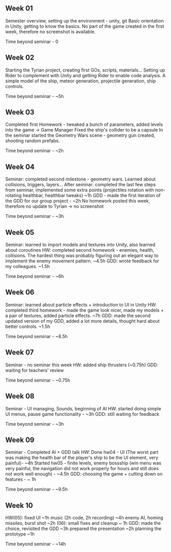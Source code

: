 ## Week 01
Semester overview, setting up the environment - unity, git
Basic orientation in Unity, getting to know the basics.
No part of the game created in the first week, therefore no screenshot is available.

Time beyond seminar - 0

## Week 02
Starting the Tyrian project, creating first GOs, scripts, materials...
Setting up Rider to complement with Unity and getting Rider to enable code analysis.
A simple model of the ship, meteor generation, projectile generation, ship controls.

Time beyond seminar - ~5h

## Week 03
Completed first Homework - tweaked a bunch of parameters, added levels into the game -> Game Manager
Fixed the ship's collider to be a capsule
In the seminar started the Geometry Wars scene - geometry gun created, shooting random prefabs.

Time beyond seminar - ~2h

## Week 04
Seminar: completed second milestone - geometry wars. Learned about collisions, triggers, layers...
After seminar: completed the last few steps from seminar, implemented some extra points (projectiles rotation with non-rotating healthbar, healthbar tweaks) ~1h
GDD - made the first iteration of the GDD for our group project - ~2h
No homework posted this week, therefore no update to Tyrian -> no screenshot

Time beyond seminar - ~3h

## Week 05
Seminar: learned to import models and textures into Unity, also learned about coroutines
HW: completed second homework - enemies, health, collisions. The hardest thing was probably figuring out an elegant way to implement the enemy movement pattern. ~4.5h
GDD: wrote feedback for my colleagues. ~1.5h

Time beyond seminar - ~6h

## Week 06
Seminar: learned about particle effects + introduction to UI in Unity
HW: completed third homework - made the game look nicer, made my models + a pair of textures, added particle effects. ~7h
GDD: made the second updated version of my GDD, added a lot more details, thought hard about better controls. ~1.5h

Time beyond seminar - ~8.5h

## Week 07
Seminar - no seminar this week
HW: added ship thrusters (~0.75h)
GDD: waiting for teachers' review

Time beyond seminar - ~0.75h

## Week 08
Seminar - UI managing, Sounds, beginning of AI
HW: started doing simple UI menus, pause game functionality - ~3h
GDD: still waiting for feedback

Time beyond seminar - ~3h

## Week 09
Seminar - Completed AI + GDD talk
HW: Done hw04 - UI (The worst part was making the health bar of the player's ship to be the UI element, very painful)- ~4h
    Started hw05 - finite levels, enemy bossship (win menu was very painful, the navigation did not work properly for hours and still does not work well enough) - ~4.5h
GDD: choosing the game + cutting down on features - ~ 1h

Time beyond seminar - ~9.5h

## Week 10

HW(05): fixed UI ~1h
		music (2h code, 2h recording) ~4h
		enemy AI, homing missiles, burst shot ~2h
  (06): small fixes and cleanup ~ 1h
GDD: made the choice, revisited the GDD ~3h
	 prepared the presentation ~2h
	 planning the prototype ~1h

Time beyond seminar - ~14h
